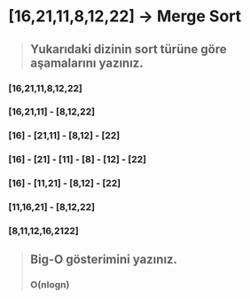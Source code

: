 # [16,21,11,8,12,22] -> Merge Sort

> ## Yukarıdaki dizinin sort türüne göre aşamalarını yazınız.
###         [16,21,11,8,12,22]
###   [16,21,11]         -     [8,12,22]
### [16] -   [21,11]     -   [8,12] - [22]
### [16] - [21] - [11]   - [8] - [12] - [22]
### [16] -   [11,21]     -   [8,12]   - [22]
###   [11,16,21]         -     [8,12,22]
###         [8,11,12,16,2122]

> ## Big-O gösterimini yazınız.  
> ### O(nlogn) 